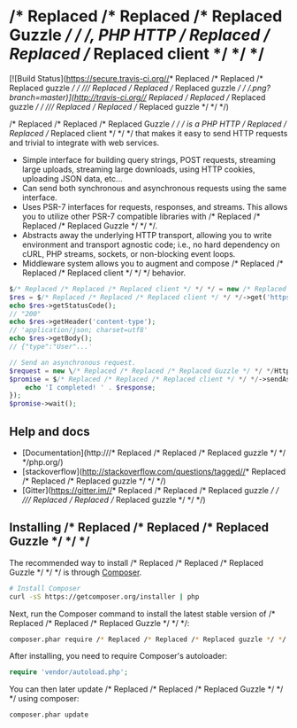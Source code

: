 /* Replaced /* Replaced /* Replaced Guzzle */ */ */, PHP HTTP /* Replaced /* Replaced /* Replaced client */ */ */
=======================

[![Build Status](https://secure.travis-ci.org//* Replaced /* Replaced /* Replaced guzzle */ */ *///* Replaced /* Replaced /* Replaced guzzle */ */ */.png?branch=master)](http://travis-ci.org//* Replaced /* Replaced /* Replaced guzzle */ */ *///* Replaced /* Replaced /* Replaced guzzle */ */ */)

/* Replaced /* Replaced /* Replaced Guzzle */ */ */ is a PHP HTTP /* Replaced /* Replaced /* Replaced client */ */ */ that makes it easy to send HTTP requests and
trivial to integrate with web services.

- Simple interface for building query strings, POST requests, streaming large
  uploads, streaming large downloads, using HTTP cookies, uploading JSON data,
  etc...
- Can send both synchronous and asynchronous requests using the same interface.
- Uses PSR-7 interfaces for requests, responses, and streams. This allows you
  to utilize other PSR-7 compatible libraries with /* Replaced /* Replaced /* Replaced Guzzle */ */ */.
- Abstracts away the underlying HTTP transport, allowing you to write
  environment and transport agnostic code; i.e., no hard dependency on cURL,
  PHP streams, sockets, or non-blocking event loops.
- Middleware system allows you to augment and compose /* Replaced /* Replaced /* Replaced client */ */ */ behavior.

```php
$/* Replaced /* Replaced /* Replaced client */ */ */ = new /* Replaced /* Replaced /* Replaced Guzzle */ */ */Http\Client();
$res = $/* Replaced /* Replaced /* Replaced client */ */ */->get('https://api.github.com/user', ['auth' =>  ['user', 'pass']]);
echo $res->getStatusCode();
// "200"
echo $res->getHeader('content-type');
// 'application/json; charset=utf8'
echo $res->getBody();
// {"type":"User"...'

// Send an asynchronous request.
$request = new \/* Replaced /* Replaced /* Replaced Guzzle */ */ */Http\/* Replaced /* Replaced /* Replaced Psr7 */ */ */\Request('GET', 'http://httpbin.org');
$promise = $/* Replaced /* Replaced /* Replaced client */ */ */->sendAsync($req)->then(function ($response) {
    echo 'I completed! ' . $response;
});
$promise->wait();
```

## Help and docs

- [Documentation](http:///* Replaced /* Replaced /* Replaced guzzle */ */ */php.org/)
- [stackoverflow](http://stackoverflow.com/questions/tagged//* Replaced /* Replaced /* Replaced guzzle */ */ */)
- [Gitter](https://gitter.im//* Replaced /* Replaced /* Replaced guzzle */ */ *///* Replaced /* Replaced /* Replaced guzzle */ */ */)


## Installing /* Replaced /* Replaced /* Replaced Guzzle */ */ */

The recommended way to install /* Replaced /* Replaced /* Replaced Guzzle */ */ */ is through
[Composer](http://getcomposer.org).

```bash
# Install Composer
curl -sS https://getcomposer.org/installer | php
```

Next, run the Composer command to install the latest stable version of /* Replaced /* Replaced /* Replaced Guzzle */ */ */:

```bash
composer.phar require /* Replaced /* Replaced /* Replaced guzzle */ */ */http//* Replaced /* Replaced /* Replaced guzzle */ */ */
```

After installing, you need to require Composer's autoloader:

```php
require 'vendor/autoload.php';
```

You can then later update /* Replaced /* Replaced /* Replaced Guzzle */ */ */ using composer:

 ```bash
composer.phar update
 ```
